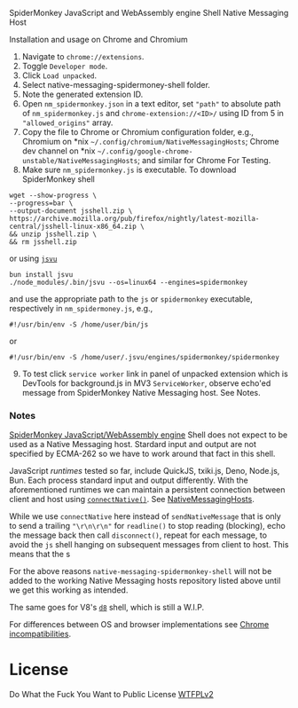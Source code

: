 SpiderMonkey JavaScript and WebAssembly engine Shell Native Messaging Host

Installation and usage on Chrome and Chromium

1. Navigate to `chrome://extensions`.
2. Toggle `Developer mode`.
3. Click `Load unpacked`.
4. Select native-messaging-spidermoney-shell folder.
5. Note the generated extension ID.
6. Open `nm_spidermonkey.json` in a text editor, set `"path"` to absolute path of `nm_spidermonkey.js` and `chrome-extension://<ID>/` using ID from 5 in `"allowed_origins"` array. 
7. Copy the file to Chrome or Chromium configuration folder, e.g., Chromium on \*nix `~/.config/chromium/NativeMessagingHosts`; Chrome dev channel on \*nix `~/.config/google-chrome-unstable/NativeMessagingHosts`; and similar for Chrome For Testing.
8. Make sure `nm_spidermonkey.js` is executable. To download SpiderMonkey shell
```
wget --show-progress \
--progress=bar \
--output-document jsshell.zip \
https://archive.mozilla.org/pub/firefox/nightly/latest-mozilla-central/jsshell-linux-x86_64.zip \
&& unzip jsshell.zip \
&& rm jsshell.zip
```

or using [`jsvu`](https://github.com/GoogleChromeLabs/jsvu)

```
bun install jsvu
./node_modules/.bin/jsvu --os=linux64 --engines=spidermonkey
```
and use the appropriate path to the `js` or `spidermonkey` executable, respectively in `nm_spidermoney.js`, e.g.,

```
#!/usr/bin/env -S /home/user/bin/js
```
or

```
#!/usr/bin/env -S /home/user/.jsvu/engines/spidermonkey/spidermonkey
```
9. To test click `service worker` link in panel of unpacked extension which is DevTools for background.js in MV3 `ServiceWorker`, observe echo'ed message from SpiderMonkey Native Messaging host. See Notes.

### Notes

[SpiderMonkey JavaScript/WebAssembly engine](https://spidermonkey.dev/) Shell does not expect to be used as a Native Messaging host. Stardard input and output are not specified by ECMA-262 so we have to work around that fact in this shell. 

JavaScript *runtimes* tested so far, include QuickJS, txiki.js, Deno, Node.js, Bun. Each process standard input and output differently. With the aforementioned runtimes we can maintain a persistent connection between client and host using [`connectNative()`](https://developer.mozilla.org/en-US/docs/Mozilla/Add-ons/WebExtensions/API/runtime/connectNative). See [NativeMessagingHosts](https://github.com/guest271314/NativeMessagingHosts).

While we use `connectNative` here instead of `sendNativeMessage` that is only to send a trailing `"\r\n\r\n"` for `readline()` to stop reading (blocking), echo the message back then call `disconnect()`, repeat for each message, to avoid the `js` shell hanging on subsequent messages from client to host. This means that the s

For the above reasons `native-messaging-spidermonkey-shell` will not be added to the working Native Messaging hosts repository listed above until we get this working as intended. 

The same goes for V8's [`d8`](https://v8.dev/docs/d8) shell, which is still a W.I.P.

For differences between OS and browser implementations see [Chrome incompatibilities](https://developer.mozilla.org/en-US/docs/Mozilla/Add-ons/WebExtensions/Chrome_incompatibilities#native_messaging).

# License
Do What the Fuck You Want to Public License [WTFPLv2](http://www.wtfpl.net/about/)

